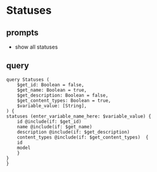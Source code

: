 # Statuses
## prompts
  - show all statuses
## query
    query Statuses (
        $get_id: Boolean = false,
        $get_name: Boolean = true,
        $get_description: Boolean = false,
        $get_content_types: Boolean = true,
        $variable_value: [String],
    ) {
    statuses (enter_variable_name_here: $variable_value) {
        id @include(if: $get_id)
        name @include(if: $get_name)
        description @include(if: $get_description)
        content_types @include(if: $get_content_types)  {
        id
        model
        }
    }
    }